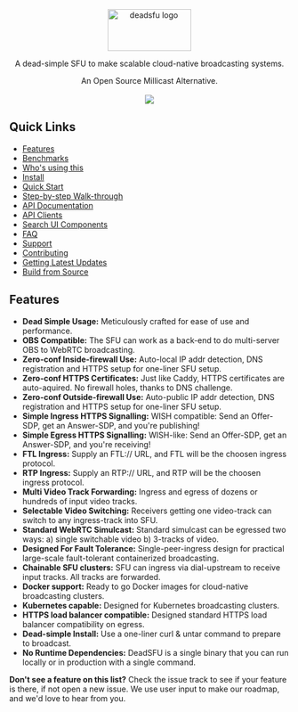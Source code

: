  
 <!-- model:  https://github.com/typesense/typesense -->


<div align="center">
<img src="https://raw.githubusercontent.com/x186k/deadsfu/main/logotitle.svg" alt="deadsfu logo" width="150" height="75"/>
<p>A dead-simple SFU to make scalable cloud-native broadcasting systems.</p>
An Open Source Millicast Alternative.
</br></br>
<a href="https://join.slack.com/t/deadsfu/shared_invite/zt-sv23oa10-XFFYoJHPty8BtuCmBthH_A" rel="nofollow">
<img src="https://img.shields.io/badge/slack%20community-join-d90368" data-canonical-src="https://img.shields.io/badge/slack%20community-join-d90368" style="max-width:100%;"></a>
</div>

## Quick Links

- [Features](#features)
- [Benchmarks](#benchmarks)
- [Who's using this](#whos-using-this)
- [Install](#install)
- [Quick Start](#quick-start)
- [Step-by-step Walk-through](#step-by-step-walk-through)
- [API Documentation](#api-documentation)
- [API Clients](#api-clients)
- [Search UI Components](#search-ui-components)
- [FAQ](#faq)
- [Support](#support)
- [Contributing](#contributing)
- [Getting Latest Updates](#getting-latest-updates)
- [Build from Source](#build-from-source)

## Features

- **Dead Simple Usage:** Meticulously crafted for ease of use and performance.
- **OBS Compatible:** The SFU can work as a back-end to do multi-server OBS to WebRTC broadcasting.
- **Zero-conf Inside-firewall Use:** Auto-local IP addr detection, DNS registration and HTTPS setup for one-liner SFU setup.
- **Zero-conf HTTPS Certificates:** Just like Caddy, HTTPS certificates are auto-aquired. No firewall holes, thanks to DNS challenge.
- **Zero-conf Outside-firewall Use:** Auto-public IP addr detection, DNS registration and HTTPS setup for one-liner SFU setup.
- **Simple Ingress HTTPS Signalling:** WISH compatible: Send an Offer-SDP, get an Answer-SDP, and you're publishing!
- **Simple Egress HTTPS Signalling:** WISH-like: Send an Offer-SDP, get an Answer-SDP, and you're receiving!
- **FTL Ingress:** Supply an FTL:// URL, and FTL will be the choosen ingress protocol.
- **RTP Ingress:** Supply an RTP:// URL, and RTP will be the choosen ingress protocol.
- **Multi Video Track Forwarding:** Ingress and egress of dozens or hundreds of input video tracks.
- **Selectable Video Switching:** Receivers getting one video-track can switch to any ingress-track into SFU.
- **Standard WebRTC Simulcast:** Standard simulcast can be egressed two ways: a) single switchable video b) 3-tracks of video.
- **Designed For Fault Tolerance:** Single-peer-ingress design for practical large-scale fault-tolerant containerized broadcasting.
- **Chainable SFU clusters:** SFU can ingress via dial-upstream to receive input tracks. All tracks are forwarded.
- **Docker support:** Ready to go Docker images for cloud-native broadcasting clusters.
- **Kubernetes capable:** Designed for Kubernetes broadcasting clusters.
- **HTTPS load balancer compatible:** Designed standard HTTPS load balancer compatibility on egress.
- **Dead-simple Install:** Use a one-liner curl & untar command to prepare to broadcast.
- **No Runtime Dependencies:** DeadSFU is a single binary that you can run locally or in production with a single command.

**Don't see a feature on this list?** Check the issue track to see if your feature is there, if not open a new issue. We use user input to make our roadmap, and we'd love to hear from you.
<!--
- **⚡ Blazing Fast:** Built in C++. Meticulously architected from the ground-up for low-latency (<50ms) instant searches.
- **⚡ Kubernetes Fast:** Built in C++. Meticulously architected from the ground-up for low-latency (<50ms) instant searches.
-->





